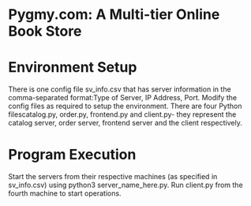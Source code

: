 # Pygmy.com:  A Multi-tier Online Book Store


# Environment Setup

There  is  one  config  file sv_info.csv that has server information in the comma-separated format:Type of Server, IP Address, Port. Modify the config files as required to setup the environment. There are four Python filescatalog.py, order.py, frontend.py and client.py- they represent the catalog server, order server, frontend server and the client respectively.

# Program Execution

Start the servers from their respective machines (as specified in sv_info.csv) using python3 server_name_here.py.  Run client.py from the fourth machine to start operations.
